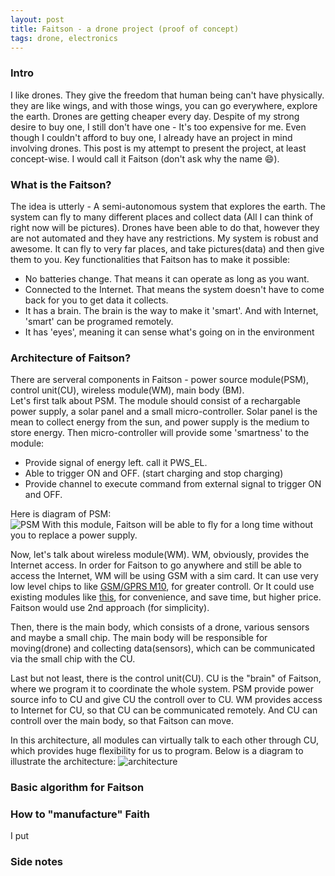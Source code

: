 ```yaml
---
layout: post
title: Faitson - a drone project (proof of concept)
tags: drone, electronics
---
```


### Intro
I like drones. They give the freedom that human being can't have physically. they are like wings, and with those wings, you can go everywhere, explore the earth. Drones are getting cheaper every day. Despite of my strong desire to buy one, I still don't have one - It's too expensive for me. Even though I couldn't afford to buy one, I already have an project in mind involving drones. This post is my attempt to present the project, at least concept-wise. I would call it Faitson (don't ask why the name :smile:).

### What is the Faitson?
The idea is utterly - A semi-autonomous system that explores the earth. The system can fly to many different places and collect data (All I can think of right now will be pictures). Drones have been able to do that, however they are not automated and they have any restrictions. My system is robust and awesome. It can fly to very far places, and take pictures(data) and then give them to you. Key functionalities that Faitson has to make it possible:

- No batteries change. That means it can operate as long as you want.
- Connected to the Internet. That means the system doesn't have to come back for you to get data it collects.
- It has a brain. The brain is the way to make it 'smart'. And with Internet, 'smart' can be programed remotely.
- It has 'eyes', meaning it can sense what's going on in the environment

### Architecture of Faitson?
There are serveral components in Faitson - power source module(PSM), control unit(CU), wireless module(WM), main body (BM).</br>
Let's first talk about PSM. The module should consist of a rechargable power supply, a solar panel and a small micro-controller. Solar panel is the mean to collect energy from the sun, and power supply is the medium to store energy. Then micro-controller will provide some 'smartness' to the module: 

- Provide signal of energy left. call it PWS_EL.
- Able to trigger ON and OFF. (start charging and stop charging)
- Provide channel to execute command from external signal to trigger ON and OFF.

Here is diagram of PSM:</br>
<img src="{{site.baseurl}}images/2014-08-04/psm.png" alt="PSM">
With this module, Faitson will be able to  fly for a long time without you to replace a power supply.</br>

Now, let's talk about wireless module(WM). WM, obviously, provides the Internet access. In order for Faitson to go anywhere and still be able to access the Internet, WM will be using GSM with a sim card. It can use very low level chips to like [GSM/GPRS M10](http://www.quectel.com/product/prodetail.aspx?id=14), for greater controll. Or It could use existing modules like [this](https://www.sparkfun.com/products/9533), for convenience, and save time, but higher price. Faitson would use 2nd approach (for simplicity).</br>

Then, there is the main body, which consists of a drone, various sensors and maybe a small chip. The main body will be responsible for moving(drone) and collecting data(sensors), which can be communicated via the small chip with the CU.</br>

Last but not least, there is the control unit(CU). CU is the "brain" of Faitson, where we program it to coordinate the whole system. PSM provide power source info to CU and give CU the controll over to CU. WM provides access to Internet for CU, so that CU can be communicated remotely. And CU can controll over the main body, so that Faitson can move.</br>

In this architecture, all modules can virtually talk to each other through CU, which provides huge flexibility for us to program. Below is a diagram to illustrate the architecture:
<img src="{{site.baseurl}}images/2014-08-04/architecture.png" alt="architecture">

### Basic algorithm for Faitson


### How to "manufacture" Faith

I put

### Side notes







